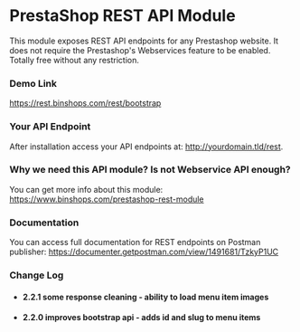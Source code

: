 # PrestaShop REST API Module
This module exposes REST API endpoints for any Prestashop website. It does not require the Prestashop's Webservices feature to be enabled. Totally free without any restriction.

### Demo Link
https://rest.binshops.com/rest/bootstrap

### Your API Endpoint
After installation access your API endpoints at: http://yourdomain.tld/rest.

### Why we need this API module? Is not Webservice API enough?
You can get more info about this module: https://www.binshops.com/prestashop-rest-module

### Documentation
You can access full documentation for REST endpoints on Postman publisher:
https://documenter.getpostman.com/view/1491681/TzkyP1UC

### Change Log
- #### 2.2.1 some response cleaning - ability to load menu item images
- #### 2.2.0 improves bootstrap api - adds id and slug to menu items 
